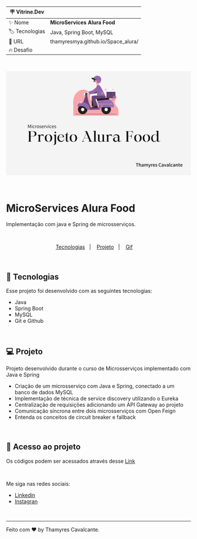 
| :placard: Vitrine.Dev |     |
| -------------  | --- |
| :sparkles: Nome        | **MicroServices Alura Food**
| :label: Tecnologias | Java, Spring Boot, MySQL
| :rocket: URL         | thamyresmya.github.io/Space_alura/
| :fire: Desafio     | 

<br>

![](geral/Capa.png)

<br>

# MicroServices Alura Food

Implementação com java e Spring de microsserviços.

<br>

<p align="center">
  <a href="#-tecnologias">Tecnologias</a>&nbsp;&nbsp;&nbsp;|&nbsp;&nbsp;&nbsp;  
  <a href="#-projeto">Projeto</a>&nbsp;&nbsp;&nbsp;|&nbsp;&nbsp;&nbsp;  
  <a href="#-gif">Gif</a>&nbsp;&nbsp;&nbsp;&nbsp;&nbsp;&nbsp;
</p>

<br>


## 🚀 Tecnologias

Esse projeto foi desenvolvido com as seguintes tecnologias:

- Java
- Spring Boot
- MySQL
- Git e Github

<br>

## 💻 Projeto

Projeto desenvolvido durante o curso de Microsserviços implementado com Java e Spring
- Criação de um microsserviço com Java e Spring, conectado a um banco de dados MySQL
- Implementação de técnica de service discovery utilizando o Eureka
- Centralização de requisições adicionando um API Gateway ao projeto
- Comunicação síncrona entre dois microsserviços com Open Feign
- Entenda os conceitos de circuit breaker e fallback

<br>


## 📁 Acesso ao projeto

Os códigos podem ser acessados através desse [Link](https://github.com/Thamyresmya/Microsservico-Alura_Food)

<br>


Me siga nas redes sociais:
- [Linkedin](https://www.linkedin.com/in/thamyrescavalcante/)
- [Instagran](https://www.instagram.com/thamyres__cavalcante/)

<br>

---

Feito com ♥ by Thamyres Cavalcante.



